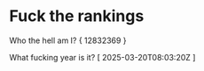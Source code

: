 # Fuck the rankings

Who the hell am I?
{ 12832369 }

What fucking year is it?
[ 2025-03-20T08:03:20Z ]
